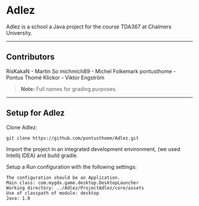**Adlez**
===================

Adlez is a school a Java project for the course TDA367 at Chalmers University.

----------

Contributors
------------

RisKakaN - Martin So
michmich89 - Michel Folkemark
pontusthome - Pontus Thomé
Klickor - Viktor Engström
> **Note:**
Full names for grading purposes.

----------

Setup for Adlez
-------------------
Clone Adlez:
```
git clone https://github.com/pontusthome/Adlez.git
```

Import the project in an integrated development environment, (we used Intellij IDEA) and build gradle.

Setup a Run configuration with the following settings:
```
The configuration should be an Application.
Main class: com.mygdx.game.desktop.DesktopLauncher
Working directory: ../Adlez/ProjectAdlez/core/assets
Use of classpath of module: desktop
Java: 1.8
```